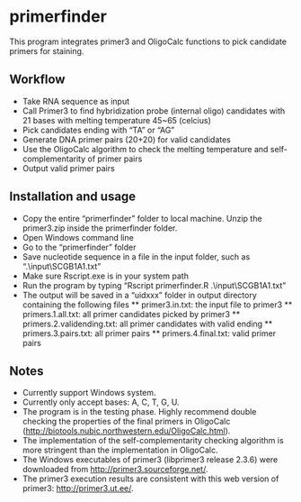 # primerfinder

This program integrates primer3 and OligoCalc functions to pick candidate primers for staining.

## Workflow

* Take RNA sequence as input
* Call Primer3 to find hybridization probe (internal oligo) candidates with 21 bases with melting temperature 45~65 (celcius)
* Pick candidates ending with “TA” or “AG” 
* Generate DNA primer pairs (20+20) for valid candidates
* Use the OligoCalc algorithm to check the melting temperature and self-complementarity of primer pairs 
* Output valid primer pairs

## Installation and usage

* Copy the entire “primerfinder” folder to local machine. Unzip the primer3.zip inside the primerfinder folder.
* Open Windows command line
* Go to the “primerfinder” folder
* Save nucleotide sequence in a file in the input folder, such as “.\input\SCGB1A1.txt”
* Make sure Rscript.exe is in your system path
* Run the program by typing “Rscript primerfinder.R .\input\SCGB1A1.txt”
* The output will be saved in a “uidxxx” folder in output directory containing the following files
** primer3.in.txt: the input file to primer3
** primers.1.all.txt: all primer candidates picked by primer3
** primers.2.validending.txt: all primer candidates with valid ending
** primers.3.pairs.txt: all primer pairs
** primers.4.final.txt: valid primer pairs

## Notes

* Currently support Windows system.
* Currently only accept bases: A, C, T, G, U.
* The program is in the testing phase. Highly recommend double checking the properties of the final primers in OligoCalc (http://biotools.nubic.northwestern.edu/OligoCalc.html).
* The implementation of the self-complementarity checking algorithm is more stringent than the implementation in OligoCalc. 
* The Windows executables of primer3 (libprimer3 release 2.3.6) were downloaded from http://primer3.sourceforge.net/. 
* The primer3 execution results are consistent with this web version of primer3: http://primer3.ut.ee/.



